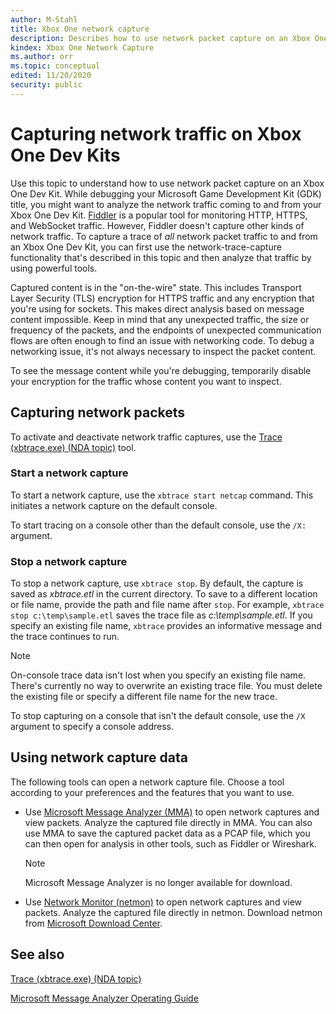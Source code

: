 ```yaml
---
author: M-Stahl
title: Xbox One network capture
description: Describes how to use network packet capture on an Xbox One Dev Kit.
kindex: Xbox One Network Capture
ms.author: orr
ms.topic: conceptual
edited: 11/20/2020
security: public
---
```


# Capturing network traffic on Xbox One Dev Kits

Use this topic to understand how to use network packet capture on an Xbox One Dev Kit. While debugging your Microsoft Game Development Kit (GDK) title, you might want to analyze the network traffic coming to and from your Xbox One Dev Kit. [Fiddler](fiddler-setup-networking.md) is a popular tool for monitoring HTTP, HTTPS, and WebSocket traffic. However, Fiddler doesn't capture other kinds of network traffic. To capture a trace of *all* network packet traffic to and from an Xbox One Dev Kit, you can first use the network-trace-capture functionality that's described in this topic and then analyze that traffic by using powerful tools.

Captured content is in the "on-the-wire" state. This includes Transport Layer Security (TLS) encryption for HTTPS traffic and any encryption that you're using for sockets. This makes direct analysis based on message content impossible. Keep in mind that any unexpected traffic, the size or frequency of the packets, and the endpoints of unexpected communication flows are often enough to find an issue with networking code. To debug a networking issue, it's not always necessary to inspect the packet content.

To see the message content while you're debugging, temporarily disable your encryption for the traffic whose content you want to inspect.


## Capturing network packets

To activate and deactivate network traffic captures, use the [Trace (xbtrace.exe) (NDA topic)](../../../tools-console/xbox-tools-and-apis/commandlinetools/xbtrace.md) tool.


### Start a network capture

To start a network capture, use the `xbtrace start netcap` command. This initiates a network capture on the default console.

To start tracing on a console other than the default console, use the `/X:` argument.


### Stop a network capture

To stop a network capture, use `xbtrace stop`. By default, the capture is saved as *xbtrace.etl* in the current directory. To save to a different location or file name, provide the path and file name after `stop`. For example, `xbtrace stop c:\temp\sample.etl` saves the trace file as *c:\temp\sample.etl*. If you specify an existing file name, `xbtrace` provides an informative message and the trace continues to run.
> [!NOTE]
> On-console trace data isn't lost when you specify an existing file name. There's currently no way to overwrite an existing trace file. You must delete the existing file or specify a different file name for the new trace.

To stop capturing on a console that isn't the default console, use the `/X` argument to specify a console address.


## Using network capture data

The following tools can open a network capture file. Choose a tool according to your preferences and the features that you want to use.

* Use [Microsoft Message Analyzer (MMA)](https://msdn.microsoft.com/library/jj649776.aspx) to open network captures and view packets. Analyze the captured file directly in MMA. You can also use MMA to save the captured packet data as a PCAP file, which you can then open for analysis in other tools, such as Fiddler or Wireshark.  
  > [!NOTE]
  > Microsoft Message Analyzer is no longer available for download.

* Use [Network Monitor (netmon)](https://social.technet.microsoft.com/Forums/705469fd-50df-42ce-b99e-e8040adc6cdd/network-monitor-forum-faq?forum=netmon) to open network captures and view packets. Analyze the captured file directly in netmon. Download netmon from [Microsoft Download Center](https://www.microsoft.com/download/details.aspx?id=4865). 


## See also
 [Trace (xbtrace.exe) (NDA topic)](../../../tools-console/xbox-tools-and-apis/commandlinetools/xbtrace.md)

 [Microsoft Message Analyzer Operating Guide](https://msdn.microsoft.com/library/jj649776.aspx)